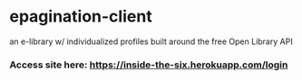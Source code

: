 # epagination-client
an e-library w/ individualized profiles built around the free Open Library API

### Access site here: https://inside-the-six.herokuapp.com/login
